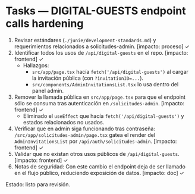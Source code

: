 # Tasks — DIGITAL-GUESTS endpoint calls hardening

1. Revisar estándares (`./junie/development-standards.md`) y requerimientos relacionados a solicitudes-admin. [impacto: proceso] ✓
2. Identificar todos los usos de `/api/digital-guests` en el repo. [impacto: frontend] ✓
   - Hallazgos:
     - `src/app/page.tsx` hacía `fetch('/api/digital-guests')` al cargar la invitación pública (con `?invitationID=...`).
     - `src/components/AdminInvitationsList.tsx` lo usa dentro del panel admin.
3. Remover la llamada pública en `src/app/page.tsx` para que el endpoint sólo se consuma tras autenticación en `/solicitudes-admin`. [impacto: frontend] ✓
   - Eliminado el `useEffect` que hacía `fetch('/api/digital-guests')` y estados relacionados no usados.
4. Verificar que en admin siga funcionando tras contraseña: `/src/app/solicitudes-admin/page.tsx` gatea el render del `AdminInvitationsList` por `/api/auth/solicitudes-admin`. [impacto: frontend] ✓
5. Validar que no existan otros usos públicos de `/api/digital-guests`. [impacto: frontend] ✓
6. Notas de seguridad: Con este cambio el endpoint deja de ser llamado en el flujo público, reduciendo exposición de datos. [impacto: doc] ✓

Estado: listo para revisión.
